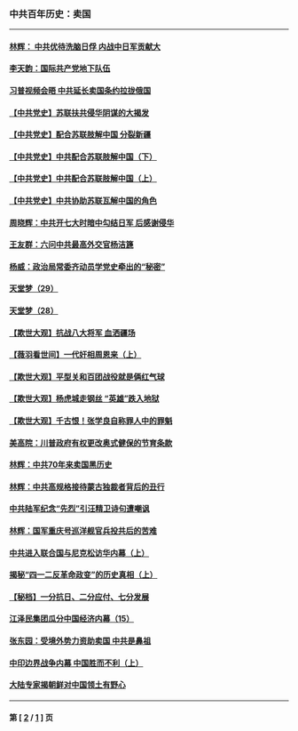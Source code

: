 ### 中共百年历史：卖国
---
#### [林辉： 中共优待洗脑日俘 内战中日军贡献大](../../pages/nf1176117/n13624644.md?11050430) 
#### [李天韵：国际共产党地下队伍](../../pages/nf1176117/n13611808.md?11050430) 
#### [习普视频会晤 中共延长卖国条约拉拢俄国](../../pages/nf1176117/n13060971.md?11050430) 
#### [【中共党史】苏联扶共侵华阴谋的大揭发](../../pages/nf1176117/n13056050.md?11050430) 
#### [【中共党史】配合苏联肢解中国 分裂新疆](../../pages/nf1176117/n13040700.md?11050430) 
#### [【中共党史】中共配合苏联肢解中国（下）](../../pages/nf1176117/n13035660.md?11050430) 
#### [【中共党史】中共配合苏联肢解中国（上）](../../pages/nf1176117/n13030262.md?11050430) 
#### [【中共党史】中共协助苏联瓦解中国的角色](../../pages/nf1176117/n13018109.md?11050430) 
#### [周晓辉：中共开七大时暗中勾结日军 后感谢侵华](../../pages/nf1176117/n12921960.md?11050430) 
#### [王友群：六问中共最高外交官杨洁篪](../../pages/nf1176117/n12836495.md?11050430) 
#### [杨威：政治局常委齐动员学党史牵出的“秘密”](../../pages/nf1176117/n12764642.md?11050430) 
#### [天堂梦（29）](../../pages/nf1176117/n12408465.md?11050430) 
#### [天堂梦（28）](../../pages/nf1176117/n12408309.md?11050430) 
#### [【欺世大观】抗战八大将军 血洒疆场](../../pages/nf1176117/n12357044.md?11050430) 
#### [【薇羽看世间】一代奸相周恩来（上）](../../pages/nf1176117/n12401109.md?11050430) 
#### [【欺世大观】平型关和百团战役就是俩红气球](../../pages/nf1176117/n12359157.md?11050430) 
#### [【欺世大观】杨虎城走钢丝 “英雄”跌入地狱](../../pages/nf1176117/n12358840.md?11050430) 
#### [【欺世大观】千古恨！张学良自称罪人中的罪魁](../../pages/nf1176117/n12358629.md?11050430) 
#### [美高院：川普政府有权更改奥式健保的节育条款](../../pages/nf1176117/n12242171.md?11050430) 
#### [林辉：中共70年来卖国黑历史](../../pages/nf1176117/n11552181.md?11050430) 
#### [林辉：中共高规格接待蒙古独裁者背后的丑行](../../pages/nf1176117/n11225005.md?11050430) 
#### [中共陆军纪念“先烈”引汪精卫诗句遭嘲讽](../../pages/nf1176117/n11153345.md?11050430) 
#### [林辉：国军重庆号巡洋舰官兵投共后的苦难](../../pages/nf1176117/n10997801.md?11050430) 
#### [中共进入联合国与尼克松访华内幕（上）](../../pages/nf1176117/n10138788.md?11050430) 
#### [揭秘“四一二反革命政变”的历史真相（上）](../../pages/nf1176117/n9996650.md?11050430) 
#### [【秘档】一分抗日、二分应付、七分发展](../../pages/nf1176117/n9331484.md?11050430) 
#### [江泽民集团瓜分中国经济内幕（15）](../../pages/nf1176117/n9268584.md?11050430) 
#### [张东园：受境外势力资助卖国 中共是鼻祖](../../pages/nf1176117/n9272480.md?11050430) 
#### [中印边界战争内幕 中国胜而不利（上）](../../pages/nf1176117/n9252458.md?11050430) 
#### [大陆专家揭朝鲜对中国领土有野心](../../pages/nf1176117/n9074056.md?11050430) 

---
#### 第 [ [2](./2.md?11050430) / [1](./1.md?11050430) ] 页
